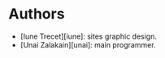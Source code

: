 Authors
=======


- [Iune Trecet][iune]: sites graphic design.
- [Unai Zalakain][unai]: main programmer.
